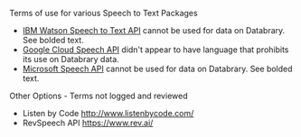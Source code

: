 
Terms of use for various Speech to Text Packages

-   [IBM Watson Speech to Text API](IBM-stt-terms.md) cannot be used for data on Databrary. See bolded text.
-   [Google Cloud Speech API](google-cloud-speech-API.md) didn't appear to have language that prohibits its use on Databrary data.
-   [Microsoft Speech API](microsoft-speech-API.md) cannot be used for data on Databrary. See bolded text.


Other Options - Terms not logged and reviewed 
- Listen by Code http://www.listenbycode.com/  
- RevSpeech API https://www.rev.ai/
